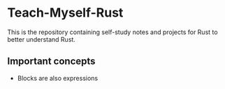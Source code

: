 # Teach-Myself-Rust
This is the repository containing self-study notes and projects for Rust to better understand Rust.

## Important concepts

- Blocks are also expressions
